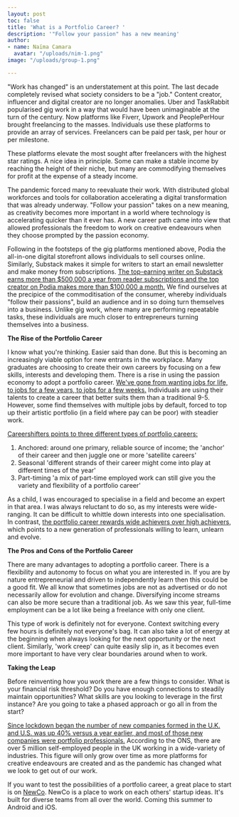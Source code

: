 ```yaml
---
layout: post
toc: false
title: 'What is a Portfolio Career? '
description: '"Follow your passion" has a new meaning'
author:
- name: Naïma Camara
  avatar: "/uploads/nim-1.png"
image: "/uploads/group-1.png"

---
```

"Work has changed" is an understatement at this point. The last decade completely revised what society considers to be a "job." Content creator, influencer and digital creator are no longer anomalies. Uber and TaskRabbit popularised gig work in a way that would have been unimaginable at the turn of the century. Now platforms like Fiverr, Upwork and PeoplePerHour brought freelancing to the masses. Individuals use these platforms to provide an array of services. Freelancers can be paid per task, per hour or per milestone.

These platforms elevate the most sought after freelancers with the highest star ratings. A nice idea in principle. Some can make a stable income by reaching the height of their niche, but many are commodifying themselves for profit at the expense of a steady income.

The pandemic forced many to reevaluate their work. With distributed global workforces and tools for collaboration accelerating a digital transformation that was already underway. "Follow your passion" takes on a new meaning, as creativity becomes more important in a world where technology is accelerating quicker than it ever has. A new career path came into view that allowed professionals the freedom to work on creative endeavours when they choose prompted by the passion economy.

Following in the footsteps of the gig platforms mentioned above, Podia the all-in-one digital storefront allows individuals to sell courses online. Similarly, Substack makes it simple for writers to start an email newsletter and make money from subscriptions. [The top-earning writer on Substack earns more than $500,000 a year from reader subscriptions and the top creator on Podia makes more than $100,000 a month.](https://a16z.com/2019/10/08/passion-economy/) We find ourselves at the precipice of the commoditisation of the consumer, whereby individuals "follow their passions", build an audience and in so doing turn themselves into a business. Unlike gig work, where many are performing repeatable tasks, these individuals are much closer to entrepreneurs turning themselves into a business.

**The Rise of the Portfolio Career**

I know what you're thinking. Easier said than done. But this is becoming an increasingly viable option for new entrants in the workplace. Many graduates are choosing to create their own careers by focusing on a few skills, interests and developing them. There is a rise in using the passion economy to adopt a portfolio career. [We've gone from wanting jobs for life, to jobs for a few years, to jobs for a few weeks.](https://www.digitalpeople.online/portfolio-career) Individuals are using their talents to create a career that better suits them than a traditional 9-5. However, some find themselves with multiple jobs by default, forced to top up their artistic portfolio (in a field where pay can be poor) with steadier work.

[Careershifters points to three different types of portfolio careers:](https://www.careershifters.org/expert-advice/what-to-do-when-you-want-to-do-everything-is-a-portfolio-career-right-for-you)

1. Anchored: around one primary, reliable source of income; the 'anchor' of their career and then juggle one or more 'satellite careers'
2. Seasonal 'different strands of their career might come into play at different times of the year'
3. Part-timing 'a mix of part-time employed work can still give you the variety and flexibility of a portfolio career'

As a child, I was encouraged to specialise in a field and become an expert in that area. I was always reluctant to do so, as my interests were wide-ranging. It can be difficult to whittle down interests into one specialisation. In contrast, [the portfolio career rewards wide achievers over high achievers](https://www.careershifters.org/expert-advice/6-concepts-to-revolutionise-your-career-change), which points to a new generation of professionals willing to learn, unlearn and evolve.

**The Pros and Cons of the Portfolio Career**

There are many advantages to adopting a portfolio career. There is a flexibility and autonomy to focus on what you are interested in. If you are by nature entrepreneurial and driven to independently learn then this could be a good fit. We all know that sometimes jobs are not as advertised or do not necessarily allow for evolution and change. Diversifying income streams can also be more secure than a traditional job. As we saw this year, full-time employment can be a lot like being a freelance with only one client.

This type of work is definitely not for everyone. Context switching every few hours is definitely not everyone's bag. It can also take a lot of energy at the beginning when always looking for the next opportunity or the next client. Similarly, 'work creep' can quite easily slip in, as it becomes even more important to have very clear boundaries around when to work.

**Taking the Leap**

Before reinventing how you work there are a few things to consider. What is your financial risk threshold? Do you have enough connections to steadily maintain opportunities? What skills are you looking to leverage in the first instance? Are you going to take a phased approach or go all in from the start?

[Since lockdown began the number of new companies formed in the U.K. and U.S. was up 40% versus a year earlier, and most of those new companies were portfolio professionals.](https://digiday.com/marketing/rise-of-portfolio-careers-pandemic-spurs-more-people-to-embrace-multiple-vocations/) According to the ONS, there are over 5 million self-employed people in the UK working in a wide-variety of industries. This figure will only grow over time as more platforms for creative endeavours are created and as the pandemic has changed what we look to get out of our work.

If you want to test the possibilities of a portfolio career, a great place to start is on [NewCo](https://newco.ooo/start). NewCo is a place to work on each others' startup ideas. It's built for diverse teams from all over the world. Coming this summer to Android and iOS. ⁠